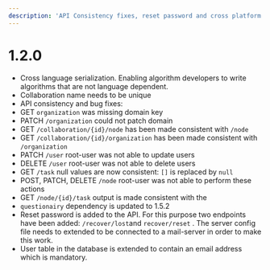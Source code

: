```yaml
---
description: 'API Consistency fixes, reset password and cross platform data serialization.'
---
```


# 1.2.0

* Cross language serialization. Enabling algorithm developers to write algorithms that are not language dependent. 
* Collaboration name needs to be unique
*  API consistency and bug fixes:
  * GET `organization` was missing domain key
  * PATCH `/organization` could not patch domain
  * GET `/collaboration/{id}/node` has been made consistent with `/node`
  * GET `/collaboration/{id}/organization` has been made consistent with `/organization`
  * PATCH `/user` root-user was not able to update users
  * DELETE `/user` root-user was not able to delete users
  * GET `/task` null values are now consistent: `[]` is replaced by `null` 
  * POST, PATCH, DELETE `/node` root-user was not able to perform these actions
  * GET `/node/{id}/task` output is made consistent with the 
* `questionairy` dependency is updated to 1.5.2
* Reset password is added to the API. For this purpose two endpoints have been added: `/recover/lost`and `recover/reset` . The server config file needs to extended to be connected to a mail-server in order to make this work.
* User table in the database is extended to contain an email address which is mandatory.

